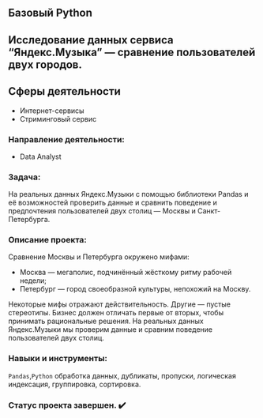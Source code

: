 ## Базовый Python
## Исследование данных сервиса “Яндекс.Музыка” — сравнение пользователей двух городов.
## Сферы деятельности
* Интернет-сервисы
* Стриминговый сервис

### Направление деятельности:
- Data Analyst

### Задача:
На реальных данных Яндекс.Музыки c помощью библиотеки Pandas и её возможностей проверить данные и сравнить поведение и предпочтения пользователей двух столиц — Москвы и Санкт-Петербурга.
### Описание проекта:
Сравнение Москвы и Петербурга окружено мифами:
- Москва — мегаполис, подчинённый жёсткому ритму рабочей недели;
- Петербург — город своеобразной культуры, непохожий на Москву.

Некоторые мифы отражают действительность. Другие — пустые стереотипы. Бизнес должен отличать первые от вторых, чтобы принимать рациональные решения. На реальных данных Яндекс.Музыки мы проверим данные и сравним поведение пользователей двух столиц.

### Навыки и инструменты:
`Pandas`,`Python`
обработка данных, дубликаты, пропуски, логическая индексация, группировка, сортировка.

### Статус проекта завершен. :heavy_check_mark:
